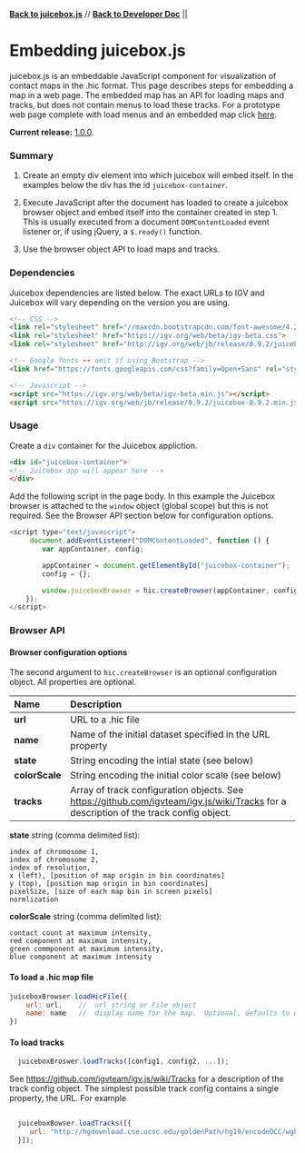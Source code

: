 [**Back to juicebox.js**](../) // [**Back to Developer Doc**](developers) || 


# Embedding juicebox.js

juicebox.js is an embeddable JavaScript component for visualization of contact maps in the .hic format.  This page describes steps for embedding a map in a
web page.  The embedded map has an API for loading maps and tracks, but
does not contain menus to load these tracks.   For a prototype web page
complete with load menus and an embedded map click [here](site).

**Current release:** [1.0.0](https://igv.org/web/jb/release/1.0.0/).

### Summary

1. Create an empty div element into which juicebox will embed itself.  In the examples
below the div has the id `juicebox-container`.

2. Execute JavaScript after the document has loaded to create a juicebox browser object and embed itself into the container created in step 1.   This is usually
executed from a document `DOMContentLoaded` event listener or, if using
jQuery,  a `$.ready()` function.

3. Use the browser object API to load maps and tracks.


### Dependencies

Juicebox dependencies are listed below.   The exact URLs to IGV and Juicebox
will vary depending on the version you are using.

```html
<!-- CSS -->
<link rel="stylesheet" href="//maxcdn.bootstrapcdn.com/font-awesome/4.2.0/css/font-awesome.min.css">
<link rel="stylesheet" href="https://igv.org/web/beta/igv-beta.css">
<link rel="stylesheet" href="http://igv.org/web/jb/release/0.9.2/juicebox-0.9.2.css">

<!-- Google fonts -- omit if using Bootstrap -->
<link href="https://fonts.googleapis.com/css?family=Open+Sans" rel="stylesheet">

<!-- Javascript -->
<script src="https://igv.org/web/beta/igv-beta.min.js"></script>
<script src="https://igv.org/web/jb/release/0.9.2/juicebox-0.9.2.min.js"></script>
```

### Usage

Create a `div` container for the Juicebox appliction.

```html
<div id="juicebox-container">
<!-- Juicebox app will appear here -->
</div>
```

Add the following script in the page body.  In this example the Juicebox browser
is attached to the `window` object (global scope) but this is not required.
See the Browser API section below for configuration options.

```js
<script type="text/javascript">
     document.addEventListener("DOMContentLoaded", function () {
        var appContainer, config;

        appContainer = document.getElementById("juicebox-container");
        config = {};

        window.juiceboxBrowser = hic.createBrowser(appContainer, config);
    });
</script>
```


### Browser API

#### Browser configuration options

The second argument to `hic.createBrowser` is an optional configuration object.  All properties are optional.

Name  | Description
:------------- | :-------------
**url**  | URL to a .hic file
**name**| Name of the initial dataset specified in the URL property
**state**| String encoding the intial state  (see below)
**colorScale** | String encoding the initial color scale (see below)
**tracks** | Array of track configuration objects.  See <https://github.com/igvteam/igv.js/wiki/Tracks> for a description of the track config object.

**state** string (comma delimited list):

```
index of chromosome 1,
index of chromosome 2,
index of resolution,
x (left), [position of map origin in bin coordinates]
y (top), [position map origin in bin coordinates]
pixelSize, [size of each map bin in screen pixels]
normlization
```
**colorScale** string (comma delimited list):

```
contact count at maximum intensity,
red component at maximum intensity,
green commponent at maximum intensity,
blue component at maximum intensity
```


#### To load a .hic map file

```js 
juiceboxBrowser.loadHicFile({
    url: url,    //  url string or File object
    name: name   //  display name for the map.  Optional, defaults to url
})

```


#### To load tracks


```JavaScript
  juiceboxBroswer.loadTracks([config1, config2, ...]);

```

See <https://github.com/igvteam/igv.js/wiki/Tracks> for a description of the track config object.  The simplest possible track config contains a single property, the URL.  For example


```JavaScript
  
  juiceboxBowser.loadTracks([{
     url: "http://hgdownload.cse.ucsc.edu/goldenPath/hg19/encodeDCC/wgEncodeBroadHistone/wgEncodeBroadHistoneGm12878H3k4me3StdSig.bigWig"
  }]);

```

